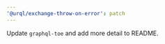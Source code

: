 ```yaml
---
'@urql/exchange-throw-on-error': patch
---
```


Update `graphql-toe` and add more detail to README.
